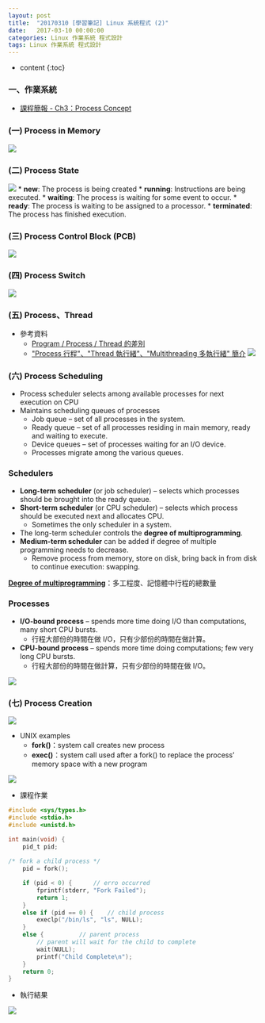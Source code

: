 ```yaml
---
layout: post
title:  "20170310 [學習筆記] Linux 系統程式 (2)"
date:   2017-03-10 00:00:00
categories: Linux 作業系統 程式設計
tags: Linux 作業系統 程式設計
---
```



* content
{:toc}


### 一、作業系統
* [課程簡報 - Ch3：Process Concept](https://github.com/shouzo/Operating-System_pages/blob/master/class-tutorial/20170309/ch03.pdf)

### (一) Process in Memory
![](https://i.imgur.com/I9HnU1O.jpg)


### (二) Process State
![](https://i.imgur.com/mFSgwiJ.jpg)
    * **new**: The process is being created
    * **running**: Instructions are being executed.
    * **waiting**: The process is waiting for some event to occur.
    * **ready**: The process is waiting to be assigned to a processor.
    * **terminated**: The process has finished execution.


### (三) Process Control Block (PCB)
![](https://i.imgur.com/fOf7e2Q.jpg)


### (四) Process Switch
![](https://i.imgur.com/Bto5DiZ.jpg)


### (五) Process、Thread
* 參考資料
    * [Program / Process / Thread 的差別](https://goo.gl/whe9F)
    * ["Process 行程"、"Thread 執行緒"、"Multithreading 多執行緒" 簡介](https://goo.gl/5BnKWN)
![](https://i.imgur.com/DI9y5OS.jpg)


### (六) Process Scheduling
* Process scheduler selects among available processes for next execution on CPU
* Maintains scheduling queues of processes
    * Job queue – set of all processes in the system.
    * Ready queue – set of all processes residing in main memory, ready and waiting to
execute.
    * Device queues – set of processes waiting for an I/O device.
    * Processes migrate among the various queues.

### Schedulers
* __Long-term scheduler__ (or job scheduler) – selects which processes should be brought into the
ready queue.
* __Short-term scheduler__ (or CPU scheduler) – selects which process should be executed next and
allocates CPU.
    * Sometimes the only scheduler in a system.
* The long-term scheduler controls the __degree of multiprogramming__.
* __Medium-term scheduler__ can be added if degree of multiple programming needs to decrease.
    * Remove process from memory, store on disk, bring back in from disk to continue execution:
swapping.

**[Degree of multiprogramming](http://enews.open2u.com.tw/~noupd/book_up/1746/8719.htm)**：多工程度、記憶體中行程的總數量

### Processes 
* __I/O-bound process__ – spends more time doing I/O than computations, many short CPU
bursts.
    * 行程大部份的時間在做 I/O，只有少部份的時間在做計算。 
* __CPU-bound process__ – spends more time doing computations; few very long CPU bursts.
    * 行程大部份的時間在做計算，只有少部份的時間在做  I/O。
    
![](https://i.imgur.com/Xnhn0Sa.jpg)


### (七) Process Creation
![](https://i.imgur.com/MDkGD81.jpg)
* UNIX examples
    * **fork()**：system call creates new process
    * **exec()**：system call used after a fork() to replace the process’ memory space with a new program

![](https://i.imgur.com/AxrT24a.jpg)


* 課程作業

```c
#include <sys/types.h>
#include <stdio.h>
#include <unistd.h>

int main(void) {
	pid_t pid;
	
/* fork a child process */
	pid = fork();

	if (pid < 0) {		// erro occurred
		fprintf(stderr, "Fork Failed");
		return 1;
	}
	else if (pid == 0) {	// child process
		execlp("/bin/ls", "ls", NULL);
	}
	else {			// parent process
		// parent will wait for the child to complete
		wait(NULL);
		printf("Child Complete\n");
	}	
	return 0;
}
```

* 執行結果

![](https://i.imgur.com/CfTMr9N.jpg)